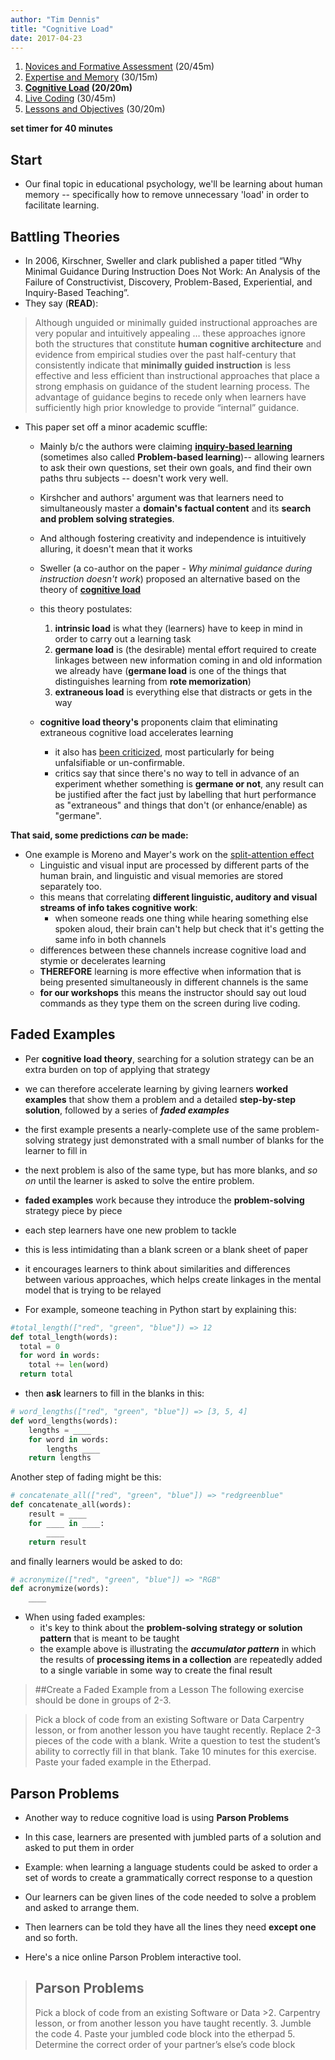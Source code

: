 ```yaml
---
author: "Tim Dennis"
title: "Cognitive Load"
date: 2017-04-23
---
```


1. [Novices and Formative Assessment](02-novice) (20/45m)
2. [Expertise and Memory](08-memory) (30/15m)
3. **[Cognitive Load](11-load) (20/20m)**
4. [Live Coding](13-live) (30/45m)
5. [Lessons and Objectives](19-lessons) (30/20m)

**set timer for 40 minutes**

## Start

* Our final topic in educational psychology, we'll be learning about human memory -- specifically how to remove unnecessary 'load' in order to facilitate learning.

## Battling Theories

* In 2006, Kirschner, Sweller and clark published a paper titled “Why Minimal Guidance During Instruction Does Not Work: An Analysis of the Failure of Constructivist, Discovery, Problem-Based, Experiential, and Inquiry-Based Teaching”.
* They say (**READ**):

>Although unguided or minimally guided instructional approaches are very popular and intuitively appealing … these approaches ignore both the structures that constitute **human cognitive architecture** and evidence from empirical studies over the past half-century that consistently indicate that **minimally guided instruction** is less effective and less efficient than instructional approaches that place a strong emphasis on guidance of the student learning process. The advantage of guidance begins to recede only when learners have sufficiently high prior knowledge to provide “internal” guidance.

* This paper set off a minor academic scuffle:
    * Mainly b/c the authors were claiming **[inquiry-based learning](https://en.wikipedia.org/wiki/Inquiry-based_learning)** (sometimes also called **Problem-based learning**)-- allowing learners to ask their own questions, set their own goals, and find their own paths thru subjects -- doesn't work very well.
    * Kirshcher and authors' argument was that learners need to simultaneously master a **domain's factual content** and its **search and problem solving strategies**.
    * And although fostering creativity and independence is intuitively alluring, it doesn't mean that it works

  * Sweller (a co-author on the paper - *Why minimal guidance during instruction doesn't work*) proposed an alternative based on the theory of **[cognitive load](https://en.wikipedia.org/wiki/Cognitive_load)**
  * this theory postulates:
    1. **intrinsic load** is what they (learners) have to keep in mind in order to carry out a learning task
    2. **germane load** is (the desirable) mental effort required to create linkages between new information coming in and old information we already have (**germane load** is one of the things that distinguishes learning from **rote memorization**)
    3. **extraneous load** is everything else that distracts or gets in the way

  * **cognitive load theory's** proponents claim that eliminating extraneous cognitive load accelerates learning
      * it also has [been criticized](https://edtechdev.wordpress.com/2009/11/16/cognitive-load-theory-failure/), most particularly for being unfalsifiable or un-confirmable.
      * critics say that since there's no way to tell in advance of an experiment whether something is **germane or not**, any result can be justified after the fact just by labelling that hurt performance as "extraneous" and things that don't (or enhance/enable) as "germane".

**That said, some predictions *can* be made:**

* One example is Moreno and Mayer's work on the [split-attention effect](https://en.wikipedia.org/wiki/Split_attention_effect)
    * Linguistic and visual input are processed by different parts of the human brain, and linguistic and visual memories are stored separately too.
    * this means that correlating **different linguistic, auditory and visual streams of info takes cognitive work**:
        * when someone reads one thing while hearing something else spoken aloud, their brain can't help but check that it's getting the same info in both channels
    * differences between these channels increase cognitive load and stymie or decelerates learning
    * **THEREFORE** learning is more effective when information that is being presented simultaneously in different channels is the same
    * **for our workshops** this means the instructor should say out loud commands as they type them on the screen during live coding.

## Faded Examples

* Per **cognitive load theory**, searching for a solution strategy can be an extra burden on top of applying that strategy
* we can therefore accelerate learning by giving learners **worked examples** that show them a problem and a detailed **step-by-step solution**, followed by a series of ***faded examples***
* the first example presents a nearly-complete use of the same problem-solving strategy just demonstrated with a small number of blanks for the learner to fill in
* the next problem is also of the same type, but has more blanks, and *so on* until the learner is asked to solve the entire problem.

* **faded examples** work because they introduce the **problem-solving** strategy piece by piece
* each step learners have one new problem to tackle
* this is less intimidating than a blank screen or a blank sheet of paper
* it encourages learners to think about similarities and differences between various approaches, which helps create linkages in the mental model that is trying to be relayed

* For example, someone teaching in Python start by explaining this:

```python
#total_length(["red", "green", "blue"]) => 12
def total_length(words):
  total = 0
  for word in words:
    total += len(word)
  return total
```

* then **ask** learners to fill in the blanks in this:

```python
# word_lengths(["red", "green", "blue"]) => [3, 5, 4]
def word_lengths(words):
    lengths = ____
    for word in words:
        lengths ____
    return lengths
```
Another step of fading might be this:

```python
# concatenate_all(["red", "green", "blue"]) => "redgreenblue"
def concatenate_all(words):
    result = ____
    for ____ in ____:
        ____
    return result
```

and finally learners would be asked to do:

```python
# acronymize(["red", "green", "blue"]) => "RGB"
def acronymize(words):
    ____
```

* When using faded examples:
    * it's key to think about the **problem-solving strategy or solution pattern** that is meant to be taught
    * the example above is illustrating the ***accumulator pattern*** in which the results of **processing items in a collection** are repeatedly added to a single variable in some way to create the final result

>##Create a Faded Example from a Lesson
>The following exercise should be done in groups of 2-3.

>Pick a block of code from an existing Software or Data Carpentry lesson, or from another lesson you have taught recently.
>Replace 2-3 pieces of the code with a blank.
>Write a question to test the student’s ability to correctly fill in that blank.
>Take 10 minutes for this exercise.
>Paste your faded example in the Etherpad.

## Parson Problems

* Another way to reduce cognitive load is using **Parson Problems**
* In this case, learners are presented with jumbled parts of a solution and asked to put them in order
* Example: when learning a language students could be asked to order a set of words to create a grammatically correct response to a question
* Our learners can be given lines of the code needed to solve a problem and asked to arrange them.
* Then learners can be told they have all the lines they need **except one** and so forth.

* Here's a nice online Parson Problem interactive tool.

>## Parson Problems
>Pick a block of code from an existing Software or Data >2. Carpentry lesson, or from another lesson you have taught recently.
>3. Jumble the code
>4. Paste your jumbled code block into the etherpad
>5. Determine the correct order of your partner’s else’s code block
